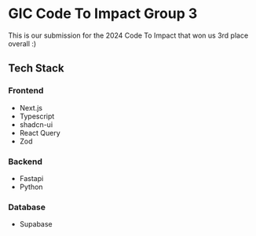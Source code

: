 # GIC Code To Impact Group 3

This is our submission for the 2024 Code To Impact that won us 3rd place overall :)

## Tech Stack
### Frontend
- Next.js
- Typescript
- shadcn-ui
- React Query
- Zod
### Backend
- Fastapi
- Python
### Database
- Supabase
